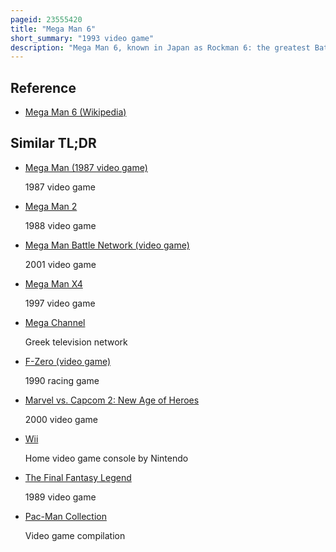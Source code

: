 ```yaml
---
pageid: 23555420
title: "Mega Man 6"
short_summary: "1993 video game"
description: "Mega Man 6, known in Japan as Rockman 6: the greatest Battle in History! ! A Platform Video Game developed by Capcom for the nintendo Entertainment System. It is the sixth Installment of the original mega Man Series. It was originally released by Capcom in Japan in 1993 and by Nintendo in north America in 1994. It was included in the 2004 mega Man anniversary Collection. Its first Release in Europe and the pal Region was 11 June 2013 for the 3ds virtual Console nearly twenty Years after the original Game's Release."
---
```


## Reference

- [Mega Man 6 (Wikipedia)](https://en.wikipedia.org/?curid=23555420)

## Similar TL;DR

- [Mega Man (1987 video game)](/tldr/en/mega-man-1987-video-game)

  1987 video game

- [Mega Man 2](/tldr/en/mega-man-2)

  1988 video game

- [Mega Man Battle Network (video game)](/tldr/en/mega-man-battle-network-video-game)

  2001 video game

- [Mega Man X4](/tldr/en/mega-man-x4)

  1997 video game

- [Mega Channel](/tldr/en/mega-channel)

  Greek television network

- [F-Zero (video game)](/tldr/en/f-zero-video-game)

  1990 racing game

- [Marvel vs. Capcom 2: New Age of Heroes](/tldr/en/marvel-vs-capcom-2-new-age-of-heroes)

  2000 video game

- [Wii](/tldr/en/wii)

  Home video game console by Nintendo

- [The Final Fantasy Legend](/tldr/en/the-final-fantasy-legend)

  1989 video game

- [Pac-Man Collection](/tldr/en/pac-man-collection)

  Video game compilation
